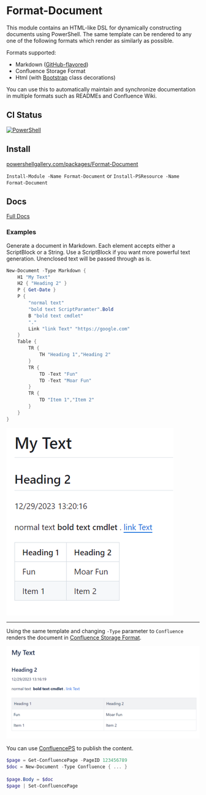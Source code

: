 # Format-Document

This module contains an HTML-like DSL for dynamically constructing documents using PowerShell.
The same template can be rendered to any one of the following formats which render as similarly as possible.

Formats supported:

- Markdown ([GitHub-flavored](https://docs.github.com/en/get-started/writing-on-github/getting-started-with-writing-and-formatting-on-github/basic-writing-and-formatting-syntax))
- Confluence Storage Format
- Html (with [Bootstrap](https://getbootstrap.com/) class decorations)

You can use this to automatically maintain and synchronize documentation in multiple formats such as READMEs and Confluence Wiki.

## CI Status

[![PowerShell](https://github.com/cdhunt/Format-Document/actions/workflows/powershell.yml/badge.svg)](https://github.com/cdhunt/Format-Document/actions/workflows/powershell.yml)

## Install

[powershellgallery.com/packages/Format-Document](https://www.powershellgallery.com/packages/Format-Document)

`Install-Module -Name Format-Document` or `Install-PSResource -Name Format-Document`

## Docs

[Full Docs](docs)

### Examples

Generate a document in Markdown.
Each element accepts either a ScriptBlock or a String.
Use a ScriptBlock if you want more powerful text generation.
Unenclosed text will be passed through as is.

```powershell
New-Document -Type Markdown {
    H1 "My Text"
    H2 { "Heading 2" }
    P { Get-Date }
    P {
        "normal text"
        "bold text ScriptParamter".Bold
        B "bold text cmdlet"
        "."
        Link "link Text" "https://google.com"
    }
    Table {
        TR {
            TH "Heading 1","Heading 2"
        }
        TR {
            TD -Text "Fun"
            TD -Text "Moar Fun"
        }
        TR {
            TD "Item 1","Item 2"
        }
    }
}
```

![markdown example](docs/image/markdown.png)

---

Using the same template and changing `-Type` parameter to `Confluence` renders the document in [Confluence Storage Format](https://confluence.atlassian.com/doc/confluence-storage-format-790796544.html).

![confluence example](docs/image/confluence.png)

You can use [ConfluencePS](https://www.powershellgallery.com/packages/ConfluencePS) to publish the content.

```powershell
$page = Get-ConfluencePage -PageID 123456789
$doc = New-Document -Type Confluence { ... }

$page.Body = $doc
$page | Set-ConfluencePage
```
